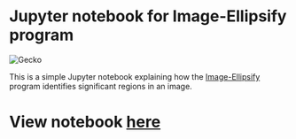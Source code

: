 # Jupyter notebook for Image-Ellipsify program

![Gecko](gecko.png)

This is a simple Jupyter notebook explaining how the [Image-Ellipsify](https://github.com/BrianHooper/Image-Ellipsifier) program identifies significant regions in an image.

# View notebook [here](ellipsify-simple.ipynb)
